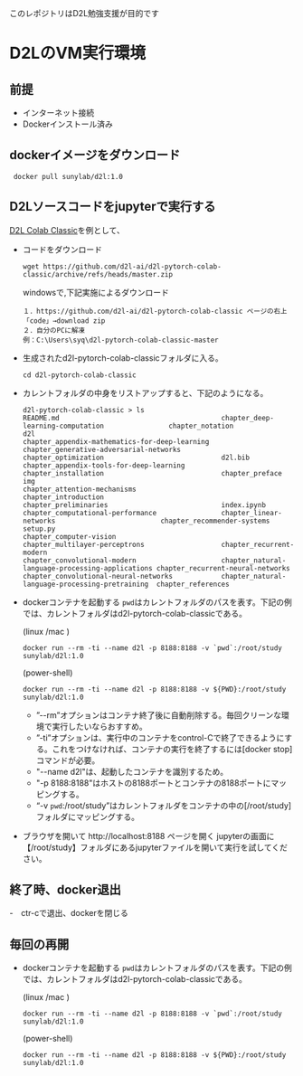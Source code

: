 このレポジトリはD2L勉強支援が目的です

# D2LのVM実行環境

## 前提
  - インターネット接続
  - Dockerインストール済み

## dockerイメージをダウンロード
   ```
    docker pull sunylab/d2l:1.0
   ```
## D2Lソースコードをjupyterで実行する
  [D2L Colab Classic](https://github.com/d2l-ai/d2l-pytorch-colab-classic.git)を例として、

- コードをダウンロード
   ```
   wget https://github.com/d2l-ai/d2l-pytorch-colab-classic/archive/refs/heads/master.zip
   ```
   windowsで,下記実施によるダウンロード
    ```
   １．https://github.com/d2l-ai/d2l-pytorch-colab-classic ページの右上「code」→download zip
   ２．自分のPCに解凍
   例：C:\Users\syq\d2l-pytorch-colab-classic-master
   ```
   
- 生成されたd2l-pytorch-colab-classicフォルダに入る。

   ```
   cd d2l-pytorch-colab-classic

- カレントフォルダの中身をリストアップすると、下記のようになる。

   ```
   d2l-pytorch-colab-classic > ls
   README.md                                        chapter_deep-learning-computation                chapter_notation                                 d2l
   chapter_appendix-mathematics-for-deep-learning   chapter_generative-adversarial-networks          chapter_optimization                             d2l.bib
   chapter_appendix-tools-for-deep-learning         chapter_installation                             chapter_preface                                  img
   chapter_attention-mechanisms                     chapter_introduction                             chapter_preliminaries                            index.ipynb
   chapter_computational-performance                chapter_linear-networks                          chapter_recommender-systems                      setup.py
   chapter_computer-vision                          chapter_multilayer-perceptrons                   chapter_recurrent-modern
   chapter_convolutional-modern                     chapter_natural-language-processing-applications chapter_recurrent-neural-networks
   chapter_convolutional-neural-networks            chapter_natural-language-processing-pretraining  chapter_references
   ```

- dockerコンテナを起動する
  `pwd`はカレントフォルダのパスを表す。下記の例では、カレントフォルダはd2l-pytorch-colab-classicである。
  
   (linux /mac )
   ```
   docker run --rm -ti --name d2l -p 8188:8188 -v `pwd`:/root/study sunylab/d2l:1.0
   ```
   (power-shell)
   ```
   docker run --rm -ti --name d2l -p 8188:8188 -v ${PWD}:/root/study sunylab/d2l:1.0
   ```
   
   - ”--rm”オプションはコンテナ終了後に自動削除する。毎回クリーンな環境で実行したいならおすすめ。
   - ”-ti”オプションは、実行中のコンテナをcontrol-Cで終了できるようにする。これをつけなければ、コンテナの実行を終了するには[docker stop]コマンドが必要。
   - "--name d2l"は、起動したコンテナを識別するため。
   - "-p 8188:8188"はホストの8188ポートとコンテナの8188ポートにマッピングする。
   - “-v `pwd`:/root/study”はカレントフォルダをコンテナの中の[/root/study]フォルダにマッピングする。

- ブラウザを開いて http://localhost:8188 ページを開く
  jupyterの画面に【/root/study】フォルダにあるjupyterファイルを開いて実行を試してください。

## 終了時、docker退出
-　ctr-cで退出、dockerを閉じる

## 毎回の再開
- dockerコンテナを起動する
  `pwd`はカレントフォルダのパスを表す。下記の例では、カレントフォルダはd2l-pytorch-colab-classicである。
  
   (linux /mac )
   ```
   docker run --rm -ti --name d2l -p 8188:8188 -v `pwd`:/root/study sunylab/d2l:1.0
   ```
   (power-shell)
   ```
   docker run --rm -ti --name d2l -p 8188:8188 -v ${PWD}:/root/study sunylab/d2l:1.0
   ```


